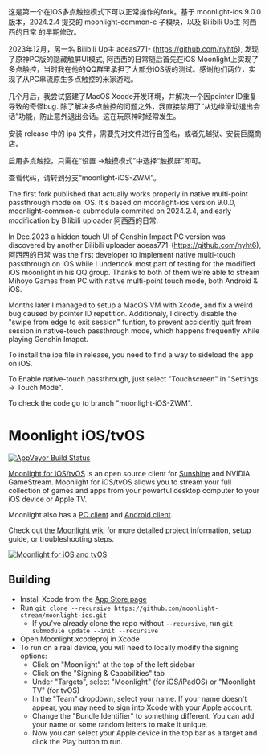 这是第一个在iOS多点触控模式下可以正常操作的fork。基于 moonlight-ios 9.0.0 版本，2024.2.4 提交的 moonlight-common-c 子模块，以及 Bilibili Up主 阿西西的日常 的早期修改。 

2023年12月，另一名 Bilibili Up主 aoeas771- (https://github.com/nyht6), 发现了原神PC版的隐藏触屏UI模式, 阿西西的日常随后首先在iOS Moonlight上实现了多点触控，当时我在他的QQ群里承担了大部分iOS版的测试。感谢他们两位，实现了从PC串流原生多点触控的米家游戏。

几个月后，我尝试搭建了MacOS Xcode开发环境，并解决一个因pointer ID重复导致的奇怪bug. 除了解决多点触控的问题之外，我直接禁用了“从边缘滑动退出会话”功能，防止意外退出会话。这在玩原神时经常发生。

安装 release 中的 ipa 文件，需要先对文件进行自签名，或者先越狱、安装巨魔商店。

启用多点触控，只需在“设置 ->触摸模式”中选择“触摸屏”即可。

查看代码，请转到分支“moonlight-iOS-ZWM”。



The first fork published that actually works properly in native multi-point passthrough mode on iOS. It's based on moonlight-ios version 9.0.0, moonlight-common-c submodule commited on 2024.2.4, and early modification by Bilibili uploader 阿西西的日常. 

In Dec.2023 a hidden touch UI of Genshin Impact PC version was discovered by another Bilibili uploader aoeas771-(https://github.com/nyht6), 阿西西的日常 was the first developer to implement native multi-touch passthrough on iOS while I undertook most part of testing for the modified iOS moonlight in his QQ group. Thanks to both of them we're able to stream Mihoyo Games from PC with native multi-point touch mode, both Android & iOS.

Months later I managed to setup a MacOS VM with Xcode, and fix a weird bug caused by pointer ID repetition. Additionaly, I directly disable the "swipe from edge to exit session" funtion, to prevent accidently quit from session in native-touch passthrough mode, which happens frequently while playing Genshin Imapct.

To install the ipa file in release, you need to find a way to sideload the app on iOS.

To Enable native-touch passthrough, just select "Touchscreen" in "Settings -> Touch Mode".

To check the code go to branch "moonlight-iOS-ZWM".


# Moonlight iOS/tvOS

[![AppVeyor Build Status](https://ci.appveyor.com/api/projects/status/kwv8vpwr457lqn25/branch/master?svg=true)](https://ci.appveyor.com/project/cgutman/moonlight-ios/branch/master)

[Moonlight for iOS/tvOS](https://moonlight-stream.org) is an open source client for [Sunshine](https://github.com/LizardByte/Sunshine) and NVIDIA GameStream. Moonlight for iOS/tvOS allows you to stream your full collection of games and apps from your powerful desktop computer to your iOS device or Apple TV.

Moonlight also has a [PC client](https://github.com/moonlight-stream/moonlight-qt) and [Android client](https://github.com/moonlight-stream/moonlight-android).

Check out [the Moonlight wiki](https://github.com/moonlight-stream/moonlight-docs/wiki) for more detailed project information, setup guide, or troubleshooting steps.

[![Moonlight for iOS and tvOS](https://moonlight-stream.org/images/App_Store_Badge_135x40.svg)](https://apps.apple.com/us/app/moonlight-game-streaming/id1000551566)

## Building
* Install Xcode from the [App Store page](https://apps.apple.com/us/app/xcode/id497799835)
* Run `git clone --recursive https://github.com/moonlight-stream/moonlight-ios.git`
  *  If you've already clone the repo without `--recursive`, run `git submodule update --init --recursive`
* Open Moonlight.xcodeproj in Xcode
* To run on a real device, you will need to locally modify the signing options:
    * Click on "Moonlight" at the top of the left sidebar
    * Click on the "Signing & Capabilities" tab
    * Under "Targets", select "Moonlight" (for iOS/iPadOS) or "Moonlight TV" (for tvOS)
    * In the "Team" dropdown, select your name. If your name doesn't appear, you may need to sign into Xcode with your Apple account.
    * Change the "Bundle Identifier" to something different. You can add your name or some random letters to make it unique.
    * Now you can select your Apple device in the top bar as a target and click the Play button to run.
